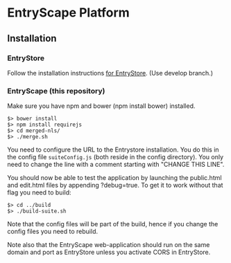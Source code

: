 # EntryScape Platform

## Installation

### EntryStore
Follow the installation instructions [for EntryStore](http://entrystore.org/#!InstallationEntryStore.md). (Use develop branch.)

### EntryScape (this repository)

Make sure you have npm and bower (npm install bower) installed.

    $> bower install
    $> npm install requirejs
    $> cd merged-nls/
    $> ./merge.sh

You need to configure the URL to the Entrystore installation. You do this in the config file `suiteConfig.js` (both reside in the config directory). You only need to change the line with a comment starting with "CHANGE THIS LINE".

You should now be able to test the application by launching the public.html and edit.html files by appending ?debug=true.
To get it to work without that flag you need to build:

    $> cd ../build
    $> ./build-suite.sh

Note that the config files will be part of the build, hence if you change the config files you need to rebuild.

Note also that the EntryScape web-application should run on the same domain and port as EntryStore unless you activate CORS in EntryStore.